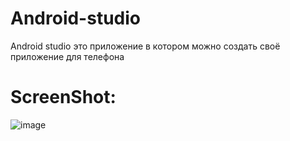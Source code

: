 # Android-studio
Android studio это приложение в котором можно создать своё приложение для телефона
# ScreenShot:

![image](https://github.com/user-attachments/assets/54252d45-6747-4170-9112-2d1dbabb7916)
